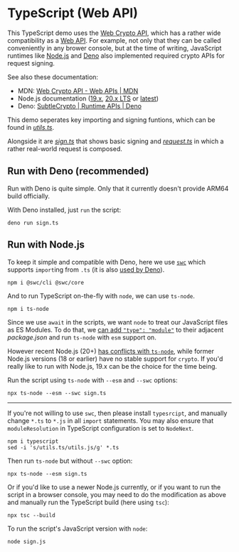 # TypeScript (Web API)

This TypeScript demo uses the [Web Crypto API][web-crypto-api], which has a rather wide compatibility as a [Web API][web-api]. For example, not only that they can be called conveniently in any brower console, but at the time of writing, JavaScript runtimes like [Node.js](https://nodejs.org/) and [Deno](https://deno.com/) also implemented required crypto APIs for request signing.

See also these documentation:

- MDN: [Web Crypto API - Web APIs \| MDN][mdn-web-crypto-web-api]
- Node.js documentation ([19.x][nodejs-v19-webcrypto], [20.x LTS][nodejs-v20-webcrypto] or [latest][nodejs-webcrypto])
- Deno: [SubtleCrypto \| Runtime APIs \| Deno][deno-subtlecrypto]

[web-crypto-api]: https://www.w3.org/TR/WebCryptoAPI/
[web-api]: https://developer.mozilla.org/en-US/docs/Web/API
[mdn-web-crypto-web-api]: https://developer.mozilla.org/en-US/docs/Web/API/Web_Crypto_API
[nodejs-webcrypto]: https://nodejs.org/api/webcrypto.html
[nodejs-v19-webcrypto]: https://nodejs.org/docs/latest-v19.x/api/webcrypto.html
[nodejs-v20-webcrypto]: https://nodejs.org/docs/latest-v20.x/api/webcrypto.html
[deno-subtlecrypto]: https://deno.land/api@v1.38.2?s=SubtleCrypto

This demo seperates key importing and signing funtions, which can be found in [*utils.ts*](./utils.ts).

Alongside it are [*sign.ts*](./sign.ts) that shows basic signing and [*request.ts*](./request.ts) in which a rather real-world request is composed.

## Run with Deno (recommended)

Run with Deno is quite simple. Only that it currently doesn't provide ARM64 build officially.

With Deno installed, just `run` the script:

```
deno run sign.ts
```

## Run with Node.js

To keep it simple and compatible with Deno, here we use [`swc`](https://swc.rs) which supports `import`ing from `.ts` (it is also [used by Deno](https://docs.deno.com/runtime/manual/advanced/typescript/overview)).

```
npm i @swc/cli @swc/core
```

And to run TypeScript on-the-fly with `node`, we can use `ts-node`.

```
npm i ts-node
```

Since we use `await` in the scripts, we want `node` to treat our JavaScript files as ES Modules. To do that, we [can add `"type": "module"`](https://stackoverflow.com/questions/58273824/typescript-cannot-use-import-statement-outside-a-module) to their adjacent *package.json* and run `ts-node` with `esm` support on.

However recent Node.js (20+) [has conflicts with `ts-node`](https://github.com/TypeStrong/ts-node/issues/1997), while former Node.js versions (18 or earlier) have no stable support for `crypto`. If you'd really like to run with Node.js, 19.x can be the choice for the time being.

Run the script using `ts-node` with `--esm` and `--swc` options:

```
npx ts-node --esm --swc sign.ts 
```

---

If you're not willing to use `swc`, then please install `typesrcipt`, and manually change `*.ts` to `*.js` in all `import` statements. You may also ensure that `moduleResolution` in TypeScript configuration is set to `NodeNext`.

```
npm i typescript
sed -i 's/utils.ts/utils.js/g' *.ts
```

Then run `ts-node` but without `--swc` option:

```
npx ts-node --esm sign.ts 
```

Or if you'd like to use a newer Node.js currently, or if you want to run the script in a browser console, you may need to do the modification as above and manually run the TypeScript build (here using `tsc`):

```
npx tsc --build
```

To run the script's JavaScript version with `node`:

```
node sign.js
```

